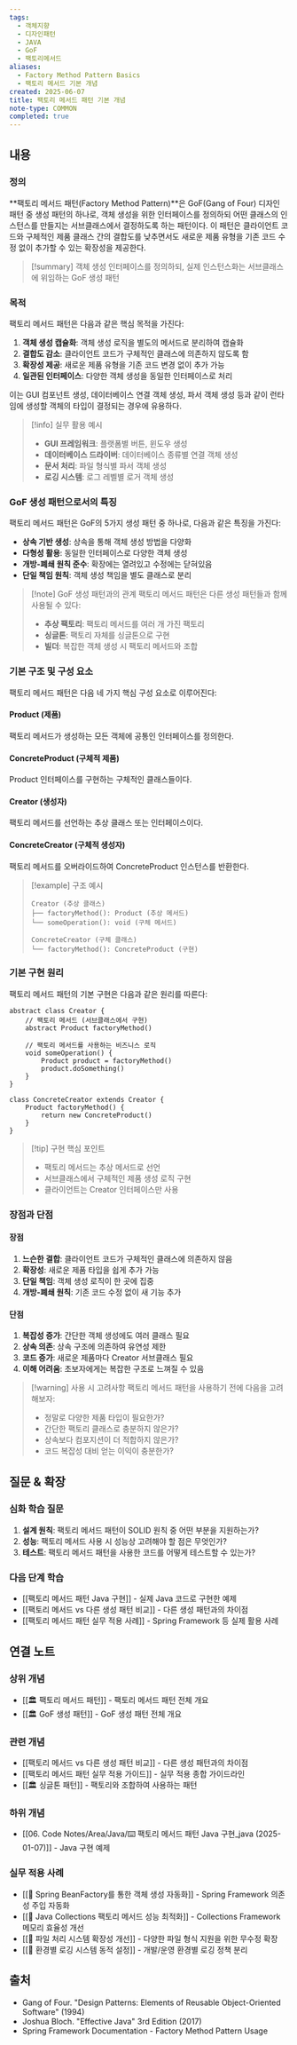 ```yaml
---
tags:
  - 객체지향
  - 디자인패턴
  - JAVA
  - GoF
  - 팩토리메서드
aliases:
  - Factory Method Pattern Basics
  - 팩토리 메서드 기본 개념
created: 2025-06-07
title: 팩토리 메서드 패턴 기본 개념
note-type: COMMON
completed: true
---
```


## 내용

### 정의

**팩토리 메서드 패턴(Factory Method Pattern)**은 GoF(Gang of Four) 디자인 패턴 중 생성 패턴의 하나로, 객체 생성을 위한 인터페이스를 정의하되 어떤 클래스의 인스턴스를 만들지는 서브클래스에서 결정하도록 하는 패턴이다. 이 패턴은 클라이언트 코드와 구체적인 제품 클래스 간의 결합도를 낮추면서도 새로운 제품 유형을 기존 코드 수정 없이 추가할 수 있는 확장성을 제공한다.

>[!summary]
>객체 생성 인터페이스를 정의하되, 실제 인스턴스화는 서브클래스에 위임하는 GoF 생성 패턴

### 목적

팩토리 메서드 패턴은 다음과 같은 핵심 목적을 가진다:

1. **객체 생성 캡슐화**: 객체 생성 로직을 별도의 메서드로 분리하여 캡슐화
2. **결합도 감소**: 클라이언트 코드가 구체적인 클래스에 의존하지 않도록 함
3. **확장성 제공**: 새로운 제품 유형을 기존 코드 변경 없이 추가 가능
4. **일관된 인터페이스**: 다양한 객체 생성을 동일한 인터페이스로 처리

이는 GUI 컴포넌트 생성, 데이터베이스 연결 객체 생성, 파서 객체 생성 등과 같이 런타임에 생성할 객체의 타입이 결정되는 경우에 유용하다.

>[!info] 실무 활용 예시
>- **GUI 프레임워크**: 플랫폼별 버튼, 윈도우 생성
>- **데이터베이스 드라이버**: 데이터베이스 종류별 연결 객체 생성
>- **문서 처리**: 파일 형식별 파서 객체 생성
>- **로깅 시스템**: 로그 레벨별 로거 객체 생성

### GoF 생성 패턴으로서의 특징

팩토리 메서드 패턴은 GoF의 5가지 생성 패턴 중 하나로, 다음과 같은 특징을 가진다:

- **상속 기반 생성**: 상속을 통해 객체 생성 방법을 다양화
- **다형성 활용**: 동일한 인터페이스로 다양한 객체 생성
- **개방-폐쇄 원칙 준수**: 확장에는 열려있고 수정에는 닫혀있음
- **단일 책임 원칙**: 객체 생성 책임을 별도 클래스로 분리

>[!note] GoF 생성 패턴과의 관계
>팩토리 메서드 패턴은 다른 생성 패턴들과 함께 사용될 수 있다:
>- **추상 팩토리**: 팩토리 메서드를 여러 개 가진 팩토리
>- **싱글톤**: 팩토리 자체를 싱글톤으로 구현
>- **빌더**: 복잡한 객체 생성 시 팩토리 메서드와 조합

### 기본 구조 및 구성 요소

팩토리 메서드 패턴은 다음 네 가지 핵심 구성 요소로 이루어진다:

#### Product (제품)
팩토리 메서드가 생성하는 모든 객체에 공통인 인터페이스를 정의한다.

#### ConcreteProduct (구체적 제품)
Product 인터페이스를 구현하는 구체적인 클래스들이다.

#### Creator (생성자)
팩토리 메서드를 선언하는 추상 클래스 또는 인터페이스이다.

#### ConcreteCreator (구체적 생성자)
팩토리 메서드를 오버라이드하여 ConcreteProduct 인스턴스를 반환한다.

>[!example] 구조 예시
>```
>Creator (추상 클래스)
>├── factoryMethod(): Product (추상 메서드)
>└── someOperation(): void (구체 메서드)
>
>ConcreteCreator (구체 클래스)
>└── factoryMethod(): ConcreteProduct (구현)
>```

### 기본 구현 원리

팩토리 메서드 패턴의 기본 구현은 다음과 같은 원리를 따른다:

```pseudocode
abstract class Creator {
    // 팩토리 메서드 (서브클래스에서 구현)
    abstract Product factoryMethod()
    
    // 팩토리 메서드를 사용하는 비즈니스 로직
    void someOperation() {
        Product product = factoryMethod()
        product.doSomething()
    }
}

class ConcreteCreator extends Creator {
    Product factoryMethod() {
        return new ConcreteProduct()
    }
}
```

>[!tip] 구현 핵심 포인트
>- 팩토리 메서드는 추상 메서드로 선언
>- 서브클래스에서 구체적인 제품 생성 로직 구현
>- 클라이언트는 Creator 인터페이스만 사용

### 장점과 단점

#### 장점
1. **느슨한 결합**: 클라이언트 코드가 구체적인 클래스에 의존하지 않음
2. **확장성**: 새로운 제품 타입을 쉽게 추가 가능
3. **단일 책임**: 객체 생성 로직이 한 곳에 집중
4. **개방-폐쇄 원칙**: 기존 코드 수정 없이 새 기능 추가

#### 단점
1. **복잡성 증가**: 간단한 객체 생성에도 여러 클래스 필요
2. **상속 의존**: 상속 구조에 의존하여 유연성 제한
3. **코드 증가**: 새로운 제품마다 Creator 서브클래스 필요
4. **이해 어려움**: 초보자에게는 복잡한 구조로 느껴질 수 있음

>[!warning] 사용 시 고려사항
>팩토리 메서드 패턴을 사용하기 전에 다음을 고려해보자:
>- 정말로 다양한 제품 타입이 필요한가?
>- 간단한 팩토리 클래스로 충분하지 않은가?
>- 상속보다 컴포지션이 더 적합하지 않은가?
>- 코드 복잡성 대비 얻는 이익이 충분한가?

## 질문 & 확장

### 심화 학습 질문

1. **설계 원칙**: 팩토리 메서드 패턴이 SOLID 원칙 중 어떤 부분을 지원하는가?
2. **성능**: 팩토리 메서드 사용 시 성능상 고려해야 할 점은 무엇인가?
3. **테스트**: 팩토리 메서드 패턴을 사용한 코드를 어떻게 테스트할 수 있는가?

### 다음 단계 학습

- [[팩토리 메서드 패턴 Java 구현]] - 실제 Java 코드로 구현한 예제
- [[팩토리 메서드 vs 다른 생성 패턴 비교]] - 다른 생성 패턴과의 차이점
- [[팩토리 메서드 패턴 실무 적용 사례]] - Spring Framework 등 실제 활용 사례

## 연결 노트

### 상위 개념
- [[🏛️ 팩토리 메서드 패턴]] - 팩토리 메서드 패턴 전체 개요
- [[🏛️ GoF 생성 패턴]] - GoF 생성 패턴 전체 개요

### 관련 개념
- [[팩토리 메서드 vs 다른 생성 패턴 비교]] - 다른 생성 패턴과의 차이점
- [[팩토리 메서드 패턴 실무 적용 가이드]] - 실무 적용 종합 가이드라인
- [[🏛️ 싱글톤 패턴]] - 팩토리와 조합하여 사용하는 패턴

### 하위 개념
- [[06. Code Notes/Area/Java/⌨️ 팩토리 메서드 패턴 Java 구현_java (2025-01-07)]] - Java 구현 예제

### 실무 적용 사례
- [[🔬 Spring BeanFactory를 통한 객체 생성 자동화]] - Spring Framework 의존성 주입 자동화
- [[🔬 Java Collections 팩토리 메서드 성능 최적화]] - Collections Framework 메모리 효율성 개선
- [[🔬 파일 처리 시스템 확장성 개선]] - 다양한 파일 형식 지원을 위한 무수정 확장
- [[🔬 환경별 로깅 시스템 동적 설정]] - 개발/운영 환경별 로깅 정책 분리

## 출처

- Gang of Four. "Design Patterns: Elements of Reusable Object-Oriented Software" (1994)
- Joshua Bloch. "Effective Java" 3rd Edition (2017)
- Spring Framework Documentation - Factory Method Pattern Usage 